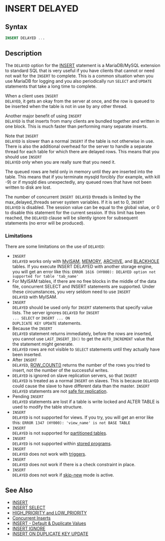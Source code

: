 # INSERT DELAYED

## Syntax

```sql
INSERT DELAYED ...
```

## Description

The <code class="highlight fixed" style="white-space:pre-wrap">DELAYED</code> option for the [INSERT](/sql-statements-structure/sql-statements/data-manipulation/inserting-loading-data/insert/)
statement is a MariaDB/MySQL extension to standard SQL that is very useful if you have
clients that cannot or need not wait for the <code class="highlight fixed" style="white-space:pre-wrap">INSERT</code> to
complete. This is a common situation when you use MariaDB for logging and you
also periodically run <code class="highlight fixed" style="white-space:pre-wrap">SELECT</code> and <code class="highlight fixed" style="white-space:pre-wrap">UPDATE</code>
statements that take a long time to complete.

When a client uses <code class="highlight fixed" style="white-space:pre-wrap">INSERT DELAYED</code>, it gets an okay from the
server at once, and the row is queued to be inserted when the table is not in
use by any other thread.

Another major benefit of using <code class="highlight fixed" style="white-space:pre-wrap">INSERT DELAYED</code> is that
inserts from many clients are bundled together and written in one block. This
is much faster than performing many separate inserts.

Note that <code class="highlight fixed" style="white-space:pre-wrap">INSERT DELAYED</code> is slower than a normal
 <code class="highlight fixed" style="white-space:pre-wrap">INSERT</code> if the table is not otherwise in use. There is also
the additional overhead for the server to handle a separate thread for each
table for which there are delayed rows. This means that you should use
<code class="highlight fixed" style="white-space:pre-wrap">INSERT DELAYED</code> only when you are really sure that you need
it.

The queued rows are held only in memory until they are inserted into the table.
This means that if you terminate mysqld forcibly (for example, with kill -9) or
if mysqld dies unexpectedly, any queued rows that have not been written to disk
are lost.

The number of concurrent `INSERT DELAYED` threads is limited by the <a undefined>max_delayed_threads</a> server system variables. If it is set to 0, `INSERT DELAYED` is disabled. The session value can be equal to the global value, or 0 to disable this statement for the current session. If this limit has been reached, the `DELAYED` clause will be silently ignore for subsequent statements (no error will be produced).

### Limitations

There are some limitations on the use of <code class="highlight fixed" style="white-space:pre-wrap">DELAYED</code>:

- <code class="highlight fixed" style="white-space:pre-wrap">INSERT DELAYED</code> works only with [MyISAM](/columns-storage-engines-and-plugins/storage-engines/myisam-storage-engine/), [MEMORY](/replication/optimization-and-tuning/query-optimizations/guiduuid-performance/mariadb/memory-storage-engine/), [ARCHIVE](/columns-storage-engines-and-plugins/storage-engines/archive/),
  and [BLACKHOLE](/columns-storage-engines-and-plugins/storage-engines/blackhole/) tables. If you execute INSERT DELAYED with another storage engine, you will get an error like this: `ERROR 1616 (HY000): DELAYED option not supported for table 'tab_name'`
- For MyISAM tables, if there are no free blocks in the middle of the data
  file, concurrent SELECT and INSERT statements are supported. Under these
  circumstances, you very seldom need to use <code class="highlight fixed" style="white-space:pre-wrap">INSERT DELAYED</code>
  with MyISAM.
- <code class="highlight fixed" style="white-space:pre-wrap">INSERT DELAYED</code> should be used only for
  <code class="highlight fixed" style="white-space:pre-wrap">INSERT</code> statements that specify value lists. The server
  ignores <code class="highlight fixed" style="white-space:pre-wrap">DELAYED</code> for <code class="highlight fixed" style="white-space:pre-wrap">INSERT ... SELECT</code>
  or <code class="highlight fixed" style="white-space:pre-wrap">INSERT ... ON DUPLICATE KEY UPDATE</code> statements.
- Because the <code class="highlight fixed" style="white-space:pre-wrap">INSERT DELAYED</code> statement returns immediately,
  before the rows are inserted, you cannot use
  <code class="highlight fixed" style="white-space:pre-wrap">LAST_INSERT_ID()</code> to get the
  <code class="highlight fixed" style="white-space:pre-wrap">AUTO_INCREMENT</code> value that the statement might generate.
- <code class="highlight fixed" style="white-space:pre-wrap">DELAYED</code> rows are not visible to <code class="highlight fixed" style="white-space:pre-wrap">SELECT</code>
  statements until they actually have been inserted.
- After <code class="highlight fixed" style="white-space:pre-wrap">INSERT DELAYED</code>, [ROW_COUNT()](/built-in-functions/secondary-functions/information-functions/row_count/) returns the number of the rows you tried to insert, not the number of the successful writes.
- <code class="highlight fixed" style="white-space:pre-wrap">DELAYED</code> is ignored on slave replication servers, so that 
  <code class="highlight fixed" style="white-space:pre-wrap">INSERT DELAYED</code> is treated as a normal
  <code class="highlight fixed" style="white-space:pre-wrap">INSERT</code> on slaves. This is because
  <code class="highlight fixed" style="white-space:pre-wrap">DELAYED</code> could cause the slave to have different data than
  the master. <code class="highlight fixed" style="white-space:pre-wrap">INSERT DELAYED</code> statements are not [safe for replication](/kb/en/unsafe-statements-for-replication/).
- Pending <code class="highlight fixed" style="white-space:pre-wrap">INSERT DELAYED</code> statements are lost if a table is
  write locked and ALTER TABLE is used to modify the table structure.
- <code class="highlight fixed" style="white-space:pre-wrap">INSERT DELAYED</code> is not supported for views. If you try, you will get an error like this: `ERROR 1347 (HY000): 'view_name' is not BASE TABLE`
- <code class="highlight fixed" style="white-space:pre-wrap">INSERT DELAYED</code> is not supported for [partitioned tables](/kb/en/managing-mariadb-partitioning/).
- <code class="highlight fixed" style="white-space:pre-wrap">INSERT DELAYED</code> is not supported within [stored programs](/kb/en/stored-programs-and-views/).
- <code class="highlight fixed" style="white-space:pre-wrap">INSERT DELAYED</code> does not work with [triggers](/programming-customizing-mariadb/triggers-events/triggers/).
- <code class="highlight fixed" style="white-space:pre-wrap">INSERT DELAYED</code> does not work if there is a check constraint in place.
- <code class="highlight fixed" style="white-space:pre-wrap">INSERT DELAYED</code> does not work if [skip-new](/kb/en/mysqld-options/#-skip-new) mode is active.

## See Also

- [INSERT](/sql-statements-structure/sql-statements/data-manipulation/inserting-loading-data/insert/)
- [INSERT SELECT](/sql-statements-structure/sql-statements/data-manipulation/inserting-loading-data/insert-select/)
- [HIGH_PRIORITY and LOW_PRIORITY](/sql-statements-structure/sql-statements/data-manipulation/changing-deleting-data/high_priority-and-low_priority/)
- [Concurrent Inserts](/sql-statements-structure/sql-statements/data-manipulation/inserting-loading-data/concurrent-inserts/)
- [INSERT - Default &amp; Duplicate Values](/sql-statements-structure/sql-statements/data-manipulation/inserting-loading-data/insert-default-duplicate-values/)
- [INSERT IGNORE](/sql-statements-structure/sql-statements/data-manipulation/inserting-loading-data/insert-ignore/)
- [INSERT ON DUPLICATE KEY UPDATE](/sql-statements-structure/sql-statements/data-manipulation/inserting-loading-data/insert-on-duplicate-key-update/)